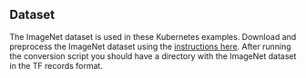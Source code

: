 <!--- 30. Datasets -->
## Dataset

The ImageNet dataset is used in these <model name> Kubernetes examples.
Download and preprocess the ImageNet dataset using the [instructions here](/datasets/imagenet/README.md).
After running the conversion script you should have a directory with the
ImageNet dataset in the TF records format.
